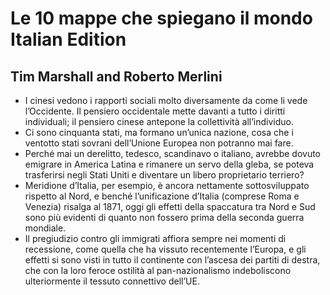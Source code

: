 # Le 10 mappe che spiegano il mondo Italian Edition
## Tim Marshall and Roberto Merlini
- I cinesi vedono i rapporti sociali molto diversamente da come li vede l’Occidente. Il pensiero occidentale mette davanti a tutto i diritti individuali; il pensiero cinese antepone la collettività all’individuo.
- Ci sono cinquanta stati, ma formano un’unica nazione, cosa che i ventotto stati sovrani dell’Unione Europea non potranno mai fare.
- Perché mai un derelitto, tedesco, scandinavo o italiano, avrebbe dovuto emigrare in America Latina e rimanere un servo della gleba, se poteva trasferirsi negli Stati Uniti e diventare un libero proprietario terriero?
- Meridione d’Italia, per esempio, è ancora nettamente sottosviluppato rispetto al Nord, e benché l’unificazione d’Italia (comprese Roma e Venezia) risalga al 1871, oggi gli effetti della spaccatura tra Nord e Sud sono più evidenti di quanto non fossero prima della seconda guerra mondiale.
- Il pregiudizio contro gli immigrati affiora sempre nei momenti di recessione, come quella che ha vissuto recentemente l’Europa, e gli effetti si sono visti in tutto il continente con l’ascesa dei partiti di destra, che con la loro feroce ostilità al pan-nazionalismo indeboliscono ulteriormente il tessuto connettivo dell’UE.
